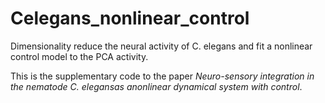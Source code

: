 # Celegans_nonlinear_control
Dimensionality reduce the neural activity of C. elegans and fit a nonlinear control model to the PCA activity.


This is the supplementary code to the paper _Neuro-sensory integration in the nematode C. elegansas anonlinear dynamical system with control_.
